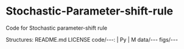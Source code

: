 # Stochastic-Parameter-shift-rule
Code for Stochastic parameter-shift rule

Structures:
            README.md
            LICENSE
            code/---:
                  | Py
                  | M
            data/---
            figs/---
                
